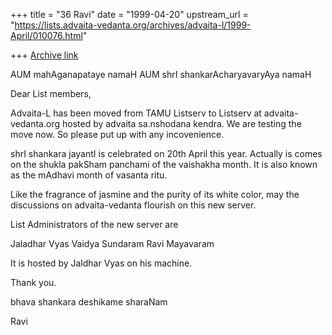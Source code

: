 +++
title = "36 Ravi"
date = "1999-04-20"
upstream_url = "https://lists.advaita-vedanta.org/archives/advaita-l/1999-April/010076.html"

+++
[Archive link](https://lists.advaita-vedanta.org/archives/advaita-l/1999-April/010076.html)

AUM mahAganapataye namaH
AUM shrI shankarAcharyavaryAya namaH

Dear List members,

Advaita-L has been moved from TAMU Listserv to Listserv at
advaita-vedanta.org hosted by advaita sa.nshodana kendra. We
are testing the move now. So please put up with any
incovenience.

shrI shankara jayantI is celebrated on 20th April this year.
Actually is comes on the shukla pakSham panchami of the
vaishakha month. It is also known as the mAdhavi month of
vasanta ritu.

Like the fragrance of jasmine and the purity of its white
color, may the discussions on advaita-vedanta flourish on
this new server.

List Administrators of the new server are

Jaladhar Vyas
Vaidya Sundaram
Ravi Mayavaram

It is hosted by Jaldhar Vyas on his machine.



Thank you.

bhava shankara deshikame sharaNam

Ravi

